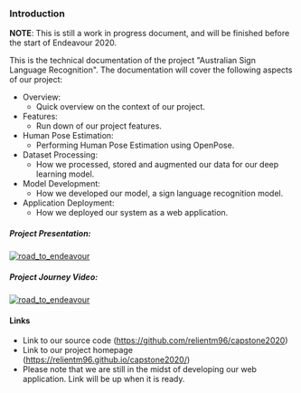 ### Introduction

**NOTE**: This is still a work in progress document, and will be finished before the start of Endeavour 2020. 

This is the technical documentation of the project "Australian Sign Language Recognition". The documentation will cover the following aspects of our project:

* Overview:
  * Quick overview on the context of our project.
* Features:
  * Run down of our project features.
* Human Pose Estimation:
  * Performing Human Pose Estimation using OpenPose.
* Dataset Processing:
  * How we processed, stored and augmented our data for our deep learning model.
* Model Development:
  * How we developed our model, a sign language recognition model.
* Application Deployment:
  * How we deployed our system as a web application.

##### Project Presentation:
[![road_to_endeavour](http://img.youtube.com/vi/AMlnNzqC3Bs/0.jpg)](http://www.youtube.com/watch?v=AMlnNzqC3Bs "Road To Endeavour")

##### Project Journey Video:
[![road_to_endeavour](http://img.youtube.com/vi/zT6ssMtPTGA/0.jpg)](http://www.youtube.com/watch?v=zT6ssMtPTGA "Road To Endeavour")

#### Links
* Link to our source code (https://github.com/relientm96/capstone2020)
* Link to our project homepage (https://relientm96.github.io/capstone2020/)
* Please note that we are still in the midst of developing our web application. Link will be up when it is ready.